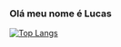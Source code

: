 ### Olá meu nome é Lucas
[![Top Langs](https://github-readme-stats.vercel.app/api/top-langs/?username=Luckas33&layout=donut&locale=pt-br)](https://github.com/anuraghazra/github-readme-stats)
